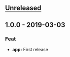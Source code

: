 <a name="unreleased"></a>
## [Unreleased]


<a name="1.0.0"></a>
## 1.0.0 - 2019-03-03
### Feat
- **app:** First release


[Unreleased]: https://github.com/gr00by87/fst/compare/1.0.0...HEAD
